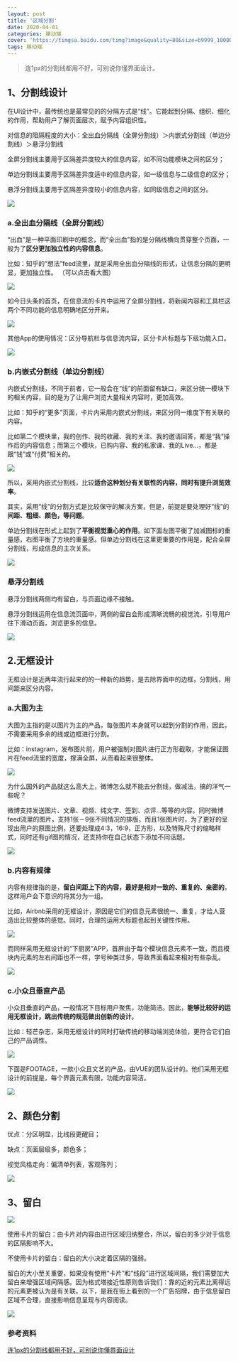 ```yaml
---
layout: post
title: '区域分割'
date: 2020-04-01
categories: 移动端
cover: 'https://timgsa.baidu.com/timg?image&quality=80&size=b9999_10000&sec=1586696951436&di=a0eb7850ce13d35486a7c9d68e9b0ea5&imgtype=0&src=http%3A%2F%2Fi0.hdslb.com%2Fbfs%2Farticle%2Ff9d636180a30ca744c21e685e47232e9848c8653.jpg'
tags: 移动端
---
```


> 连1px的分割线都用不好，可别说你懂界面设计。


## 1、分割线设计  

在UI设计中，最传统也是最常见的的分隔方式是“线”。它能起到分隔、组织、细化的作用，帮助用户了解页面层次，赋予内容组织性。

对信息的阻隔程度的大小：全出血分隔线（全屏分割线）＞内嵌式分割线（单边分割线）＞悬浮分割线

全屏分割线主要用于区隔差异度较大的信息内容，如不同功能模块之间的区分；

单边分割线主要用于区隔差异度适中的信息内容，如一级信息与二级信息的区分；

悬浮分割线主要用于区隔差异度较小的信息内容，如同级信息之间的区分。

![](https://img.zcool.cn/community/01c8d45db781c7a801209e1f6d4016.png)


### a.全出血分隔线（全屏分割线）

“出血”是一种平面印刷中的概念，而“全出血”指的是分隔线横向贯穿整个页面，一般为了**区分更加独立性的内容信息**。

比如：知乎的“想法”feed流里，就是采用全出血分隔线的形式，让信息分隔的更明显，更加独立性。 （可以点击看大图）

![](https://img.zcool.cn/community/0132505a558fb6a8012113c7eee529.png)

如今日头条的首页，在信息流的卡片中运用了全屏分割线，将新闻内容和工具栏这两个不同功能的信息明确地区分开来。

![](https://img.zcool.cn/community/0137945c417de4a801203d2246e109.png)

其他App的使用情况：区分导航栏与信息流内容，区分卡片标题与下级功能入口。

![](https://img.zcool.cn/community/0168f35c417eaba801203d2273faf6.png)

### b.内嵌式分割线（单边分割线）

内嵌式分割线，不同于前者，它一般会在“线”的前面留有缺口，来区分统一模块下的相关内容，目的是为了让用户浏览大量相关内容时，更加高效。

比如：知乎的“更多”页面，卡片内采用内嵌式分割线，来区分同一维度下有关联的内容。

比如第二个模块里，我的创作、我的收藏、我的关注、我的邀请回答，都是“我”操作后的内容信息；而第三个模块，已购内容、我的私家课、我的Live...，都是跟“钱”或“付费”相关的。

![](https://img.zcool.cn/community/01438c5a558feda80120121fdf08be.png)

所以，采用内嵌式分割线，比较**适合这种划分有关联性的内容，同时有提升浏览效率**。 

其实，采用“线”的分割方式是比较保守的解决方案，但是，前提是要处理好“线”的**间距、粗细、颜色，等问题**。

单边分割线在形式上起到了**平衡视觉重心的作用**。如下面左图平衡了加减图标的重量感，右图平衡了方块的重量感。但单边分割线在这里更重要的作用是，配合全屏分割线，形成信息的主次关系。

![](https://img.zcool.cn/community/018f175c418731a801203d22a5a7c6.png)

### 悬浮分割线

悬浮分割线两侧均有留白，与页面边缘不接触。

悬浮分割线运用在信息流页面中，两侧的留白会形成清晰流畅的视觉流，引导用户往下滑动页面，浏览更多的信息。

![](https://img.zcool.cn/community/0160065c418776a801213f26831006.png)

## 2.无框设计  

无框设计是近两年流行起来的的一种新的趋势，是去除界面中的边框，分割线，用间距来区分内容。

### a.大图为主

大图为主指的是以图片为主的产品，每张图片本身就可以起到分割的作用，因此，不需要采用多余的线或边框进行分割。

比如：instagram，发布图片前，用户被强制对图片进行正方形截取，才能保证图片在feed流里的宽度，撑满全屏，从而看起来很整体。 

![](https://img.zcool.cn/community/01778b5a55902aa8012113c7a70db7.png)

为什么国外的产品就这么高大上，微博怎么就不能去分割线，做减法，搞的洋气一些呢？

微博支持发送图片、文章、视频、纯文字、签到、点评...等等的内容。同时微博feed流里的图片，支持1张－9张不同情况的排版，而且1张图片时，为了更好的呈现出用户的原图比例，还要处理成4:3，16:9，正方形，以及特殊尺寸的缩略样式，同时还有gif图的情况，还支持你在自己状态下添加不同话题。

![](https://img.zcool.cn/community/011e5e5a559040a8012113c736a1ad.png)


### b.内容有规律

内容有规律指的是，**留白间距上下的内容，最好是相对一致的、重复的、亲密的**，这样用户会下意识的将其分为一组。

比如，Airbnb采用的无框设计，原因是它们的信息元素很统一、重复，才给人营造出比较整体的感觉。同时，合理的运用大标题也起到关键性作用。


![](https://img.zcool.cn/community/0158a25a559058a80120121ffd4f92.png)

而同样采用无框设计的“下厨房”APP，首屏由于每个模块信息元素不一致，而且模块内元素的左右间距也不一样，字号种类过多，导致界面看起来相对有些杂乱。

![](https://img.zcool.cn/community/0195705a55906ca80120121fada511.png)


### c.小众且垂直产品

小众且垂直的产品，一般情况下目标用户聚焦，功能简洁。因此，**能够比较好的运用无框设计，跳出传统的规范做出创新的设计**。

比如：轻芒杂志，采用无框设计的同时打破传统的移动端浏览体验，更符合它们自己的产品调性。 

![](https://img.zcool.cn/community/010da45a559080a8012113c7db9479.png)

下面是FOOTAGE，一款小众且文艺的产品，由VUE的团队设计的。他们采用无框设计的前提是，每个界面元素有限，功能内容简洁。

![](https://img.zcool.cn/community/011ec15a559092a80120121ff11018.png)


## 2、颜色分割

优点：分区明显，比线段更醒目；

缺点：页面层级多，颜色多；

视觉风格走向：偏清单列表，客观陈列；

![](https://img.zcool.cn/community/01455d5db78203a8012163ba2a9661.png)

## 3、留白

![](https://img.zcool.cn/community/010c345db7823ca8012163ba50b26b.png)

使用卡片的留白：由卡片对内容由进行区域归纳整合，所以，留白的多少对于信息的区隔影响不大。

不使用卡片的留白：留白的大小决定着区隔的强弱。

留白的大小至关重要，如果没有使用“卡片”和“线段”进行区域间隔，我们需要加大留白来增强区域间隔感。因为格式塔接近性原则告诉我们：靠的近的元素比离得远的元素更被认为是有关联。以下，是我在街上看到的一个广告招牌，由于信息留白区域不合理，直接影响信息呈现与内容阅读。

![](https://img.zcool.cn/community/016be95db78272a8012163babd5fad.png)


### 参考资料

[连1px的分割线都用不好，可别说你懂界面设计](https://www.zcool.com.cn/article/ZODYyNDU2.html)

